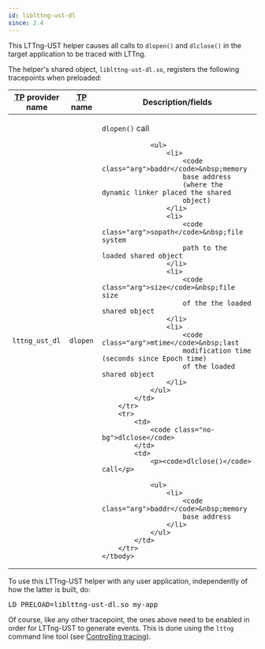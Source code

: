 ```yaml
---
id: liblttng‑ust‑dl
since: 2.4
---
```


This LTTng-UST helper causes all calls to `dlopen()` and `dlclose()`
in the target application to be traced with LTTng.

The helper's shared object, `liblttng-ust-dl.so`, registers the
following tracepoints when preloaded:

<div class="table">
<table class="func-desc">
    <thead>
        <tr>
            <th><abbr title="Tracepoint">TP</abbr> provider name</th>
            <th><abbr title="Tracepoint">TP</abbr> name</th>
            <th>Description/fields</th>
        </tr>
    </thead>
    <tbody>
        <tr>
            <td rowspan="2">
                <code class="no-bg">lttng_ust_dl</code>
            </td>
            <td>
                <code class="no-bg">dlopen</code>
            </td>
            <td>
                <p><code>dlopen()</code> call</p>

                <ul>
                    <li>
                        <code class="arg">baddr</code>&nbsp;memory
                        base address
                        (where the dynamic linker placed the shared
                        object)
                    </li>
                    <li>
                        <code class="arg">sopath</code>&nbsp;file system
                        path to the loaded shared object
                    </li>
                    <li>
                        <code class="arg">size</code>&nbsp;file size
                        of the the loaded shared object
                    </li>
                    <li>
                        <code class="arg">mtime</code>&nbsp;last
                        modification time (seconds since Epoch time)
                        of the loaded shared object
                    </li>
                </ul>
            </td>
        </tr>
        <tr>
            <td>
                <code class="no-bg">dlclose</code>
            </td>
            <td>
                <p><code>dlclose()</code> call</p>

                <ul>
                    <li>
                        <code class="arg">baddr</code>&nbsp;memory
                        base address
                    </li>
                </ul>
            </td>
        </tr>
    </tbody>
</table>
</div>

To use this LTTng-UST helper with any user application, independently of
how the latter is built, do:

<pre class="term">
LD_PRELOAD=liblttng-ust-dl.so my-app
</pre>

Of course, like any other tracepoint, the ones above need to be enabled
in order for LTTng-UST to generate events. This is done using the
`lttng` command line tool
(see [Controlling tracing](#doc-controlling-tracing)).
